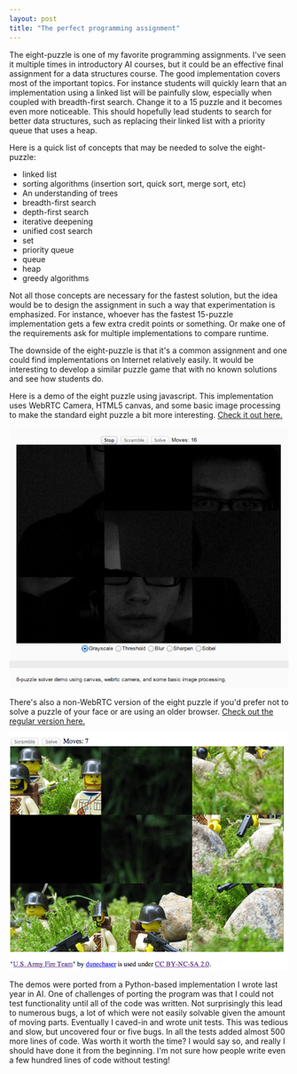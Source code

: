 ```yaml
---
layout: post
title: "The perfect programming assignment"
---
```


The eight-puzzle is one of my favorite programming assignments. I've seen it multiple times in introductory AI courses, but it could be an effective final assignment for a data structures course. The good implementation covers most of the important topics. For instance students will quickly learn that an implementation using a linked list will be painfully slow, especially when coupled with breadth-first search. Change it to a 15 puzzle and it becomes even more noticeable. This should hopefully lead students to search for better data structures, such as replacing their linked list with a priority queue that uses a heap.

Here is a quick list of concepts that may be needed to solve the eight-puzzle:

- linked list
- sorting algorithms (insertion sort, quick sort, merge sort, etc)
- An understanding of trees
- breadth-first search
- depth-first search
- iterative deepening
- unified cost search
- set
- priority queue
- queue
- heap
- greedy algorithms

Not all those concepts are necessary for the fastest solution, but the idea would be to design the assignment in such a way that experimentation is emphasized. For instance, whoever has the fastest 15-puzzle implementation gets a few extra credit points or something. Or make one of the requirements ask for multiple implementations to compare runtime.

The downside of the eight-puzzle is that it's a common assignment and one could find implementations on Internet relatively easily. It would be interesting to develop a similar puzzle game that with no known solutions and see how students do.

Here is a demo of the eight puzzle using javascript. This implementation uses WebRTC Camera, HTML5 canvas, and some basic image processing to make the standard eight puzzle a bit more interesting. [Check it out here.](/projects/webrtc)

![Eight puzzle with WebRTC](/images/eight-puzzle.png)

There's also a non-WebRTC version of the eight puzzle if you'd prefer not to solve a puzzle of your face or are using an older browser. [Check out the regular version here.](/projects/eight-puzzle)

![Eight puzzle with Lego images](/images/lego-eight-puzzle.png)

The demos were ported from a Python-based implementation I wrote last year in AI. One of challenges of porting the program was that I could not test functionality until all of the code was written. Not surprisingly this lead to numerous bugs, a lot of which were not easily solvable given the amount of moving parts. Eventually I caved-in and wrote unit tests. This was tedious and slow, but uncovered four or five bugs. In all the tests added almost 500 more lines of code. Was worth it worth the time? I would say so, and really I should have done it from the beginning. I'm not sure how people write even a few hundred lines of code without testing!